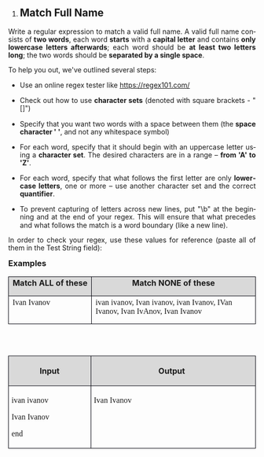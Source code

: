 <OL>
	<LI><H2 CLASS="western">Match Full Name</H2>
</OL>
<P LANG="bg-BG" CLASS="western" ALIGN=JUSTIFY STYLE="margin-bottom: 0.14in; line-height: 115%">
<SPAN LANG="en-US">Write a regular expression to match a valid full
name. A valid full name consists of </SPAN><SPAN LANG="en-US"><B>two
words</B></SPAN><SPAN LANG="en-US">, each word </SPAN><SPAN LANG="en-US"><B>starts</B></SPAN><SPAN LANG="en-US">
with a </SPAN><SPAN LANG="en-US"><B>capital letter</B></SPAN><SPAN LANG="en-US">
and contains </SPAN><SPAN LANG="en-US"><B>only lowercase letters
afterwards</B></SPAN><SPAN LANG="en-US">; each word should be </SPAN><SPAN LANG="en-US"><B>at
least two letters long</B></SPAN><SPAN LANG="en-US">; the two words
should be </SPAN><SPAN LANG="en-US"><B>separated by a single space</B></SPAN><SPAN LANG="en-US">.
</SPAN>
</P>
<P LANG="bg-BG" CLASS="western" ALIGN=JUSTIFY STYLE="margin-bottom: 0.14in; line-height: 115%">
<SPAN LANG="en-US">To help you out, we've outlined several steps:</SPAN></P>
<UL>
	<LI><P LANG="bg-BG" ALIGN=JUSTIFY STYLE="margin-bottom: 0.14in; line-height: 115%">
	<SPAN LANG="en-US">Use an online regex tester like
	</SPAN><FONT COLOR="#0563c1"><SPAN LANG="zxx"><U><A HREF="https://regex101.com/"><SPAN LANG="en-US">https://regex101.com/</SPAN></A></U></SPAN></FONT><SPAN LANG="en-US">
	</SPAN>
	</P>
	<LI><P LANG="bg-BG" ALIGN=JUSTIFY STYLE="margin-bottom: 0.14in; line-height: 115%">
	<SPAN LANG="en-US">Check out how to use </SPAN><SPAN LANG="en-US"><B>character
	sets</B></SPAN><SPAN LANG="en-US"> (denoted with square brackets -
	&quot;[]&quot;)</SPAN></P>
	<LI><P LANG="bg-BG" ALIGN=JUSTIFY STYLE="margin-bottom: 0.14in; line-height: 115%">
	<SPAN LANG="en-US">Specify that you want two words with a space
	between them (the </SPAN><SPAN LANG="en-US"><B>space character ' '</B></SPAN><SPAN LANG="en-US">,
	and not any whitespace symbol)</SPAN></P>
	<LI><P LANG="bg-BG" ALIGN=JUSTIFY STYLE="margin-bottom: 0.14in; line-height: 115%">
	<SPAN LANG="en-US">For each word, specify that it should begin with
	an uppercase letter using a </SPAN><SPAN LANG="en-US"><B>character
	set</B></SPAN><SPAN LANG="en-US">. The desired characters are in a
	range – </SPAN><SPAN LANG="en-US"><B>from 'A' to 'Z'</B></SPAN><SPAN LANG="en-US">.</SPAN></P>
	<LI><P LANG="bg-BG" ALIGN=JUSTIFY STYLE="margin-bottom: 0.14in; line-height: 115%">
	<SPAN LANG="en-US">For each word, specify that what follows the
	first letter are only </SPAN><SPAN LANG="en-US"><B>lowercase
	letters</B></SPAN><SPAN LANG="en-US">, one or more – use another
	character set and the correct </SPAN><SPAN LANG="en-US"><B>quantifier</B></SPAN><SPAN LANG="en-US">.</SPAN></P>
	<LI><P LANG="bg-BG" ALIGN=JUSTIFY STYLE="margin-bottom: 0.14in; line-height: 115%">
	<SPAN LANG="en-US">To prevent capturing of letters across new lines,
	put &quot;\b&quot; at the beginning and at the end of your regex.
	This will ensure that what precedes and what follows the match is a
	word boundary (like a new line).</SPAN></P>
</UL>
<P LANG="bg-BG" CLASS="western" ALIGN=JUSTIFY STYLE="margin-bottom: 0.14in; line-height: 115%">
<SPAN LANG="en-US">In order to check your regex, use these values for
reference (paste all of them in the Test String field):</SPAN></P>
<H3 LANG="bg-BG" CLASS="western" ALIGN=JUSTIFY STYLE="margin-top: 0in">
Examples</H3>
<TABLE WIDTH=690 CELLPADDING=7 CELLSPACING=0>
	<COL WIDTH=206>
	<COL WIDTH=454>
	<TR>
		<TD WIDTH=206 BGCOLOR="#d9d9d9" STYLE="border: 1px solid #00000a; padding-top: 0in; padding-bottom: 0in; padding-left: 0.08in; padding-right: 0.08in">
			<P LANG="bg-BG" CLASS="western" ALIGN=CENTER STYLE="margin-top: 0.03in">
			<SPAN LANG="en-US"><B>Match ALL of these</B></SPAN></P>
		</TD>
		<TD WIDTH=454 VALIGN=TOP BGCOLOR="#d9d9d9" STYLE="border: 1px solid #00000a; padding-top: 0in; padding-bottom: 0in; padding-left: 0.08in; padding-right: 0.08in">
			<P LANG="bg-BG" CLASS="western" ALIGN=CENTER STYLE="margin-top: 0.03in">
			<SPAN LANG="en-US"><B>Match NONE of these</B></SPAN></P>
		</TD>
	</TR>
	<TR VALIGN=TOP>
		<TD WIDTH=206 STYLE="border: 1px solid #00000a; padding-top: 0in; padding-bottom: 0in; padding-left: 0.08in; padding-right: 0.08in">
			<P LANG="bg-BG" CLASS="western" STYLE="margin-top: 0.04in"><FONT FACE="Consolas, serif"><SPAN LANG="en-US">Ivan
			Ivanov</SPAN></FONT></P>
		</TD>
		<TD WIDTH=454 STYLE="border: 1px solid #00000a; padding-top: 0in; padding-bottom: 0in; padding-left: 0.08in; padding-right: 0.08in">
			<P LANG="bg-BG" CLASS="western" STYLE="margin-top: 0.04in"><FONT FACE="Consolas, serif"><SPAN LANG="en-US">ivan
			ivanov, Ivan ivanov, ivan Ivanov, IVan Ivanov, Ivan IvAnov,
			Ivan	Ivanov</SPAN></FONT></P>
		</TD>
	</TR>
</TABLE>
<P CLASS="western" STYLE="margin-bottom: 0.14in; line-height: 115%"><BR><BR>
</P>
<TABLE WIDTH=692 CELLPADDING=4 CELLSPACING=0>
	<COL WIDTH=211>
	<COL WIDTH=462>
	<TR VALIGN=TOP>
		<TD WIDTH=211 BGCOLOR="#d9d9d9" STYLE="border: 1px solid #00000a; padding-top: 0.04in; padding-bottom: 0.04in; padding-left: 0.06in; padding-right: 0.06in">
			<P LANG="bg-BG" CLASS="western" ALIGN=CENTER><SPAN LANG="en-US"><B>Input</B></SPAN></P>
		</TD>
		<TD WIDTH=462 BGCOLOR="#d9d9d9" STYLE="border: 1px solid #00000a; padding-top: 0.04in; padding-bottom: 0.04in; padding-left: 0.06in; padding-right: 0.06in">
			<P LANG="bg-BG" CLASS="western" ALIGN=CENTER STYLE="margin-left: -0.06in">
			<SPAN LANG="en-US"><B>Output</B></SPAN></P>
		</TD>
	</TR>
	<TR VALIGN=TOP>
		<TD WIDTH=211 STYLE="border: 1px solid #00000a; padding-top: 0.04in; padding-bottom: 0.04in; padding-left: 0.06in; padding-right: 0.06in">
			<P LANG="bg-BG" CLASS="western" ALIGN=JUSTIFY STYLE="margin-bottom: 0in">
			<FONT FACE="Consolas, serif"><SPAN LANG="en-US">ivan ivanov</SPAN></FONT></P>
			<P LANG="bg-BG" CLASS="western" ALIGN=JUSTIFY STYLE="margin-bottom: 0in">
			<FONT FACE="Consolas, serif"><SPAN LANG="en-US">Ivan Ivanov</SPAN></FONT></P>
			<P LANG="bg-BG" CLASS="western" ALIGN=JUSTIFY><FONT FACE="Consolas, serif"><SPAN LANG="en-US">end</SPAN></FONT></P>
		</TD>
		<TD WIDTH=462 STYLE="border: 1px solid #00000a; padding-top: 0.04in; padding-bottom: 0.04in; padding-left: 0.06in; padding-right: 0.06in">
			<P LANG="bg-BG" CLASS="western" ALIGN=JUSTIFY><FONT FACE="Consolas, serif"><SPAN LANG="en-US">Ivan
			Ivanov</SPAN></FONT></P>
		</TD>
	</TR>
</TABLE>